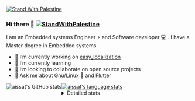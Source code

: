 [![Stand With Palestine](https://raw.githubusercontent.com/TheBSD/StandWithPalestine/main/banner-no-action.svg)](https://thebsd.github.io/StandWithPalestine)
### Hi there 👋   [![StandWithPalestine](https://raw.githubusercontent.com/TheBSD/StandWithPalestine/main/badges/StandWithPalestine.svg)](https://github.com/TheBSD/StandWithPalestine/blob/main/docs/README.md)

I am an Embedded systems Engineer ⚡️ and Software developer 💻 . I have a Master degree in Embedded systems
- 🔭 I’m currently working on [easy_localization](https://pub.dev/packages/easy_localization)
- 🌱 I’m currently learning 
- 👯 I’m looking to collaborate on open source projects
- 💬 Ask me about  Gnu/Linux 🐧 and [Flutter](https://flutter.dev) 

<a href="https://profile-summary-for-github.com/user/aissat">
  <img align="left" height="170px" src="https://github-readme-stats.vercel.app/api?username=aissat&show_icons=true&line_height=27&count_private=true&include_all_commits=true" alt="aissat's GitHub stats"/>
  <img src="https://github-readme-stats.vercel.app/api/top-langs/?username=aissat&hide_langs_below=5&layout=compact" alt="aissat's language stats"/>
</a>

<details>
<summary>Detailed stats</summary>
 

### 🧐 Waka Stats

<!--START_SECTION:waka-->
![Code Time](http://img.shields.io/badge/Code%20Time-6%2C121%20hrs%203%20mins-blue)

![Profile Views](http://img.shields.io/badge/Profile%20Views-2-blue)

![Lines of code](https://img.shields.io/badge/From%20Hello%20World%20I%27ve%20Written-2.1%20million%20lines%20of%20code-blue)

**🐱 My GitHub Data** 

> 📦 121.5 kB Used in GitHub's Storage 
 > 
> 💼 Opted to Hire
 > 
> 📜 169 Public Repositories 
 > 
> 🔑 27 Private Repositories 
 > 
**I'm a Night 🦉** 

```text
🌞 Morning                593 commits         ██░░░░░░░░░░░░░░░░░░░░░░░   08.15 % 
🌆 Daytime                1201 commits        ████░░░░░░░░░░░░░░░░░░░░░   16.50 % 
🌃 Evening                3034 commits        ██████████░░░░░░░░░░░░░░░   41.69 % 
🌙 Night                  2449 commits        ████████░░░░░░░░░░░░░░░░░   33.65 % 
```
📅 **I'm Most Productive on Thursday** 

```text
Monday                   689 commits         ██░░░░░░░░░░░░░░░░░░░░░░░   09.47 % 
Tuesday                  1096 commits        ████░░░░░░░░░░░░░░░░░░░░░   15.06 % 
Wednesday                853 commits         ███░░░░░░░░░░░░░░░░░░░░░░   11.72 % 
Thursday                 1444 commits        █████░░░░░░░░░░░░░░░░░░░░   19.84 % 
Friday                   1300 commits        ████░░░░░░░░░░░░░░░░░░░░░   17.86 % 
Saturday                 1187 commits        ████░░░░░░░░░░░░░░░░░░░░░   16.31 % 
Sunday                   708 commits         ██░░░░░░░░░░░░░░░░░░░░░░░   09.73 % 
```


📊 **This Week I Spent My Time On** 

```text
🕑︎ Time Zone: Africa/Algiers

💬 Programming Languages: 
YAML                     41 hrs 1 min        █████████████████████░░░░   84.42 % 
Bash                     5 hrs 18 mins       ███░░░░░░░░░░░░░░░░░░░░░░   10.91 % 
Docker                   47 mins             ░░░░░░░░░░░░░░░░░░░░░░░░░   01.63 % 
Other                    46 mins             ░░░░░░░░░░░░░░░░░░░░░░░░░   01.58 % 
Git Config               29 mins             ░░░░░░░░░░░░░░░░░░░░░░░░░   01.01 % 

🔥 Editors: 
VS Code                  48 hrs 36 mins      █████████████████████████   100.00 % 

💻 Operating System: 
Linux                    48 hrs 36 mins      █████████████████████████   100.00 % 
```

**I Mostly Code in Dart** 

```text
Dart                     32 repos            ████████░░░░░░░░░░░░░░░░░   32.00 % 
C++                      9 repos             ██░░░░░░░░░░░░░░░░░░░░░░░   09.00 % 
Dockerfile               4 repos             █░░░░░░░░░░░░░░░░░░░░░░░░   04.00 % 
C#                       4 repos             █░░░░░░░░░░░░░░░░░░░░░░░░   04.00 % 
C                        4 repos             █░░░░░░░░░░░░░░░░░░░░░░░░   04.00 % 
```



**Timeline**

![Lines of Code chart](https://raw.githubusercontent.com/aissat/aissat/master/assets/bar_graph.png)


 Last Updated on 01/08/2024 01:10:41 UTC
<!--END_SECTION:waka-->

</details>
